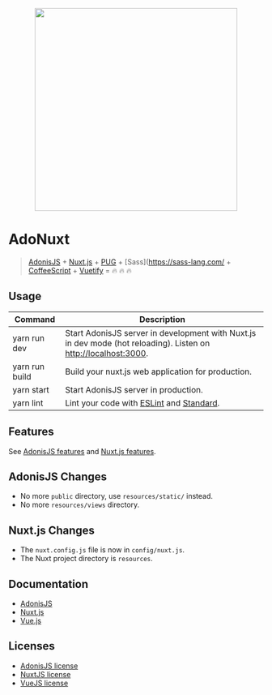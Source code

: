 
<p align="center"><img width="400" src="https://raw.githubusercontent.com/nuxt/adonuxt/master/resources/assets/img/logo.png"></p>

# AdoNuxt

> [AdonisJS](http://adonisjs.com/) + [Nuxt.js](https://nuxtjs.org) + [PUG](https://pugjs.org) + [Sass](https://sass-lang.com/ + [CoffeeScript](https://coffeescript.org/) + [Vuetify](https://vuetifyjs.com/en/) = :fire: :fire: :fire:

## Usage

| Command | Description |
|---------|-------------|
| yarn run dev | Start AdonisJS server in development with Nuxt.js in dev mode (hot reloading). Listen on [http://localhost:3000](http://localhost:3000). |
| yarn run build | Build your nuxt.js web application for production. |
| yarn start | Start AdonisJS server in production. |
| yarn lint | Lint your code with [ESLint](http://eslint.org) and [Standard](http://standardjs.com). |

## Features

See [AdonisJS features](https://adonisjs.com/docs/about) and [Nuxt.js features](https://nuxtjs.org/guide/#features).

## AdonisJS Changes

- No more `public` directory, use `resources/static/` instead.
- No more `resources/views` directory.

## Nuxt.js Changes

- The `nuxt.config.js` file is now in `config/nuxt.js`.
- The Nuxt project directory is `resources`.

## Documentation

- [AdonisJS](http://adonisjs.com/docs/)
- [Nuxt.js](https://nuxtjs.org/guide/)
- [Vue.js](http://vuejs.org/guide/)

## Licenses

- [AdonisJS license](https://github.com/adonisjs/adonis-framework/blob/develop/LICENSE.txt)
- [NuxtJS license](https://github.com/nuxt/nuxt.js/blob/master/LICENSE.md)
- [VueJS license](https://github.com/vuejs/vue/blob/master/LICENSE)
